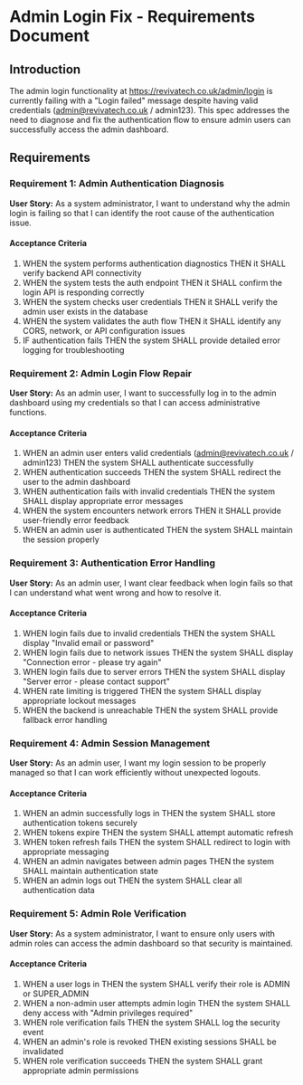 # Admin Login Fix - Requirements Document

## Introduction

The admin login functionality at https://revivatech.co.uk/admin/login is currently failing with a "Login failed" message despite having valid credentials (admin@revivatech.co.uk / admin123). This spec addresses the need to diagnose and fix the authentication flow to ensure admin users can successfully access the admin dashboard.

## Requirements

### Requirement 1: Admin Authentication Diagnosis

**User Story:** As a system administrator, I want to understand why the admin login is failing so that I can identify the root cause of the authentication issue.

#### Acceptance Criteria

1. WHEN the system performs authentication diagnostics THEN it SHALL verify backend API connectivity
2. WHEN the system tests the auth endpoint THEN it SHALL confirm the login API is responding correctly
3. WHEN the system checks user credentials THEN it SHALL verify the admin user exists in the database
4. WHEN the system validates the auth flow THEN it SHALL identify any CORS, network, or API configuration issues
5. IF authentication fails THEN the system SHALL provide detailed error logging for troubleshooting

### Requirement 2: Admin Login Flow Repair

**User Story:** As an admin user, I want to successfully log in to the admin dashboard using my credentials so that I can access administrative functions.

#### Acceptance Criteria

1. WHEN an admin user enters valid credentials (admin@revivatech.co.uk / admin123) THEN the system SHALL authenticate successfully
2. WHEN authentication succeeds THEN the system SHALL redirect the user to the admin dashboard
3. WHEN authentication fails with invalid credentials THEN the system SHALL display appropriate error messages
4. WHEN the system encounters network errors THEN it SHALL provide user-friendly error feedback
5. WHEN an admin user is authenticated THEN the system SHALL maintain the session properly

### Requirement 3: Authentication Error Handling

**User Story:** As an admin user, I want clear feedback when login fails so that I can understand what went wrong and how to resolve it.

#### Acceptance Criteria

1. WHEN login fails due to invalid credentials THEN the system SHALL display "Invalid email or password"
2. WHEN login fails due to network issues THEN the system SHALL display "Connection error - please try again"
3. WHEN login fails due to server errors THEN the system SHALL display "Server error - please contact support"
4. WHEN rate limiting is triggered THEN the system SHALL display appropriate lockout messages
5. WHEN the backend is unreachable THEN the system SHALL provide fallback error handling

### Requirement 4: Admin Session Management

**User Story:** As an admin user, I want my login session to be properly managed so that I can work efficiently without unexpected logouts.

#### Acceptance Criteria

1. WHEN an admin successfully logs in THEN the system SHALL store authentication tokens securely
2. WHEN tokens expire THEN the system SHALL attempt automatic refresh
3. WHEN token refresh fails THEN the system SHALL redirect to login with appropriate messaging
4. WHEN an admin navigates between admin pages THEN the system SHALL maintain authentication state
5. WHEN an admin logs out THEN the system SHALL clear all authentication data

### Requirement 5: Admin Role Verification

**User Story:** As a system administrator, I want to ensure only users with admin roles can access the admin dashboard so that security is maintained.

#### Acceptance Criteria

1. WHEN a user logs in THEN the system SHALL verify their role is ADMIN or SUPER_ADMIN
2. WHEN a non-admin user attempts admin login THEN the system SHALL deny access with "Admin privileges required"
3. WHEN role verification fails THEN the system SHALL log the security event
4. WHEN an admin's role is revoked THEN existing sessions SHALL be invalidated
5. WHEN role verification succeeds THEN the system SHALL grant appropriate admin permissions